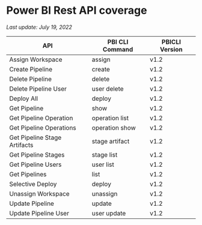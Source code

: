 # Power BI Rest API coverage

_Last update: July 19, 2022_

| API                          | PBI CLI Command | PBICLI Version |
| ---------------------------- | --------------- | -------------- |
| Assign Workspace             | assign          | v1.2           |
| Create Pipeline              | create          | v1.2           |
| Delete Pipeline              | delete          | v1.2           |
| Delete Pipeline User         | user delete     | v1.2           |
| Deploy All                   | deploy          | v1.2           |
| Get Pipeline                 | show            | v1.2           |
| Get Pipeline Operation       | operation list  | v1.2           |
| Get Pipeline Operations      | operation show  | v1.2           |
| Get Pipeline Stage Artifacts | stage artifact  | v1.2           |
| Get Pipeline Stages          | stage list      | v1.2           |
| Get Pipeline Users           | user list       | v1.2           |
| Get Pipelines                | list            | v1.2           |
| Selective Deploy             | deploy          | v1.2           |
| Unassign Workspace           | unassign        | v1.2           |
| Update Pipeline              | update          | v1.2           |
| Update Pipeline User         | user update     | v1.2           |
